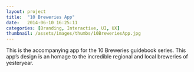 ```yaml
---
layout: project
title:  "10 Breweries App"
date:   2014-06-10 16:25:11
categories: [Branding, Interactive, UI, UX]
thumbnail: /assets/images/thumbs/10BreweriesApp.jpg
---
```


This is the accompanying app for the 10 Breweries guidebook series. This app’s design is an homage to the incredible regional and local breweries of yesteryear.
